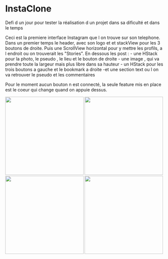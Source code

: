 # InstaClone

Defi d un jour pour tester la réalisation d un projet dans sa dificulté et dans le temps

Ceci est la premiere interface Instagram que l on trouve sur son telephone.
Dans un premier temps le header, avec son logo et et stackView pour les 3 boutons de droite.
Puis une ScrollView horizontal pour y mettre les profils, a l endroit ou on trouverait les "Stories".
En dessous les post :
    - une HStack pour la photo, le pseudo , le lieu et le bouton de droite
    - une image , qui va prendre toute la largeur mais plus libre dans sa hauteur
    - un HStack pour les trois boutons a gauche et le bookmark a droite
    -et une section text ou l on va retrouver le pseudo et les commentaires 
    
Pour le moment aucun bouton n est connecté, la seule feature mis en place est le coeur qui change quand on appuie dessus.


<b>
  <img src="https://github.com/Fviret/InstaClone/blob/main/image_presentation/Simulator%20Screen%20Shot%20-%20iPhone%2012%20Pro%20-%202021-05-28%20at%2010.41.43.png?raw=true" width="250" />
  <img src="https://github.com/Fviret/InstaClone/blob/main/image_presentation/Simulator%20Screen%20Shot%20-%20iPhone%2012%20Pro%20-%202021-05-28%20at%2010.41.47.png?raw=true" width="250" />
  <img src="https://github.com/Fviret/InstaClone/blob/main/image_presentation/Simulator%20Screen%20Shot%20-%20iPhone%2012%20Pro%20-%202021-05-28%20at%2010.41.54.png?raw=true" width="250" />
  <img src="https://github.com/Fviret/InstaClone/blob/main/image_presentation/Simulator%20Screen%20Shot%20-%20iPhone%2012%20Pro%20-%202021-05-28%20at%2010.42.04.png?raw=true" width="250" />
<b/>
